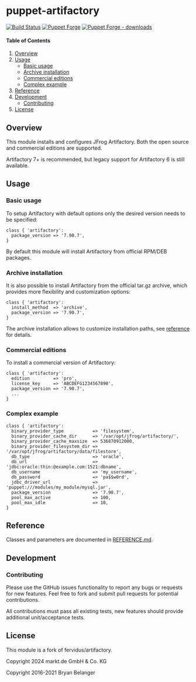 # puppet-artifactory

[![Build Status](https://github.com/markt-de/puppet-artifactory/actions/workflows/ci.yaml/badge.svg)](https://github.com/markt-de/puppet-artifactory/actions/workflows/ci.yaml)
[![Puppet Forge](https://img.shields.io/puppetforge/v/markt/artifactory.svg)](https://forge.puppetlabs.com/markt/artifactory)
[![Puppet Forge - downloads](https://img.shields.io/puppetforge/dt/markt/artifactory.svg)](https://forge.puppetlabs.com/markt/artifactory)

#### Table of Contents

1. [Overview](#overview)
1. [Usage](#usage)
    - [Basic usage](#basic-usage)
    - [Archive installation](#archive-installation)
    - [Commercial editions](#commercial-editions)
    - [Complex example](#complex-example)
1. [Reference](#reference)
1. [Development](#development)
    - [Contributing](#contributing)
1. [License](#license)

## Overview

This module installs and configures JFrog Artifactory. Both the open source and commercial editions are supported.

Artifactory 7+ is recommended, but legacy support for Artifactory 6 is still available.

## Usage

### Basic usage

To setup Artifactory with default options only the desired version needs to be specified:

```puppet
class { 'artifactory':
  package_version => '7.90.7',
}
```

By default this module will install Artifactory from official RPM/DEB packages.

### Archive installation

It is also possible to install Artifactory from the official tar.gz archive, which provides more flexibility and customization options:

```puppet
class { 'artifactory':
  install_method  => 'archive',
  package_version => '7.90.7',
}
```

The archive installation allows to customize installation paths, see [reference](#reference) for details.

### Commercial editions

To install a commercial version of Artifactory:

```puppet
class { 'artifactory':
  edition         => 'pro',
  license_key     => 'ABCDEFG1234567890',
  package_version => '7.90.7',
  ...
}
```

### Complex example

```puppet
class { 'artifactory':
  binary_provider_type           => 'filesystem',
  binary_provider_cache_dir      => '/var/opt/jfrog/artifactory/',
  binary_provider_cache_maxsize  => 536870912000,
  binary_provider_filesystem_dir => '/var/opt/jfrog/artifactory/data/filestore',
  db_type                        => 'oracle',
  db_url                         => 'jdbc:oracle:thin:@example.com:1521:dbname',
  db_username                    => 'my_username',
  db_password                    => 'pa$$w0rd',
  jdbc_driver_url                => 'puppet:///modules/my_module/mysql.jar',
  package_version                => '7.90.7',
  pool_max_active                => 100,
  pool_max_idle                  => 10,
}
```

## Reference

Classes and parameters are documented in [REFERENCE.md](REFERENCE.md).

## Development

### Contributing

Please use the GitHub issues functionality to report any bugs or requests for new features. Feel free to fork and submit pull requests for potential contributions.

All contributions must pass all existing tests, new features should provide additional unit/acceptance tests.

## License

This module is a fork of fervidus/artifactory.

Copyright 2024 markt.de GmbH & Co. KG

Copyright 2016-2021 Bryan Belanger
